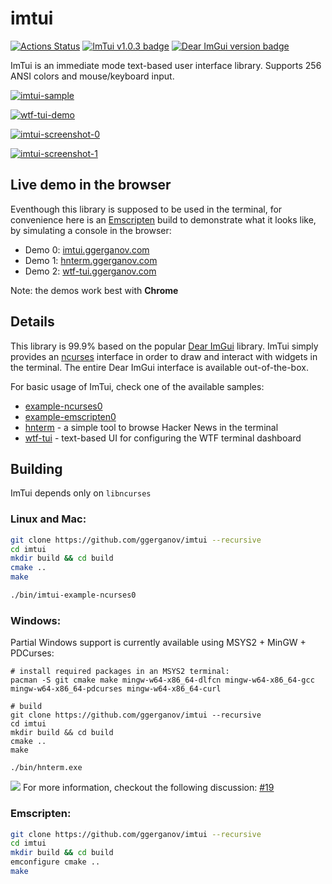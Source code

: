 imtui
=====
[![Actions Status](https://github.com/ggerganov/imtui/workflows/CI/badge.svg)](https://github.com/ggerganov/imtui/actions)
[![ImTui v1.0.3 badge][changelog-badge]][changelog]
[![Dear ImGui version badge][imgui-version-badge]](https://github.com/ocornut/imgui)

ImTui is an immediate mode text-based user interface library. Supports 256 ANSI colors and mouse/keyboard input.

[![imtui-sample](https://media.giphy.com/media/AcKDr9ZyW3RWyNZRg1/giphy.gif)](https://asciinema.org/a/JsUQsJyCchqlsQzm1P0CN4OJU)

[![wtf-tui-demo](https://asciinema.org/a/VUKWZM70PxRCHueyPFXy9smU8.svg)](https://asciinema.org/a/VUKWZM70PxRCHueyPFXy9smU8)

<a href="https://i.imgur.com/4370FJt.png" target="_blank">![imtui-screenshot-0](https://i.imgur.com/4370FJt.png)</a>

<a href="https://i.imgur.com/IQNIIbB.png" target="_blank">![imtui-screenshot-1](https://i.imgur.com/IQNIIbB.png)</a>

## Live demo in the browser

Eventhough this library is supposed to be used in the terminal, for convenience here is an [Emscripten](https://emscripten.org) build to demonstrate what it looks like, by simulating a console in the browser:

- Demo 0: [imtui.ggerganov.com](https://imtui.ggerganov.com/)
- Demo 1: [hnterm.ggerganov.com](https://hnterm.ggerganov.com/)
- Demo 2: [wtf-tui.ggerganov.com](https://wtf-tui.ggerganov.com/)

Note: the demos work best with **Chrome**

## Details

This library is 99.9% based on the popular [Dear ImGui](https://github.com/ocornut/imgui) library. ImTui simply provides an [ncurses](https://en.wikipedia.org/wiki/Ncurses) interface in order to draw and interact with widgets in the terminal. The entire Dear ImGui interface is available out-of-the-box.

For basic usage of ImTui, check one of the available samples:

- [example-ncurses0](https://github.com/ggerganov/imtui/blob/master/examples/ncurses0/main.cpp)
- [example-emscripten0](https://github.com/ggerganov/imtui/blob/master/examples/emscripten0/main.cpp)
- [hnterm](https://github.com/ggerganov/hnterm) - a simple tool to browse Hacker News in the terminal
- [wtf-tui](https://github.com/ggerganov/wtf-tui) - text-based UI for configuring the WTF terminal dashboard

## Building

ImTui depends only on `libncurses`

###  Linux and Mac:

```bash
git clone https://github.com/ggerganov/imtui --recursive
cd imtui
mkdir build && cd build
cmake ..
make

./bin/imtui-example-ncurses0
```

### Windows:

Partial Windows support is currently available using MSYS2 + MinGW + PDCurses:

```
# install required packages in an MSYS2 terminal:
pacman -S git cmake make mingw-w64-x86_64-dlfcn mingw-w64-x86_64-gcc mingw-w64-x86_64-pdcurses mingw-w64-x86_64-curl

# build
git clone https://github.com/ggerganov/imtui --recursive
cd imtui
mkdir build && cd build
cmake ..
make

./bin/hnterm.exe
```
![](https://user-images.githubusercontent.com/1991296/103576542-fa5aef80-4edb-11eb-8340-4bd60a1f9fba.gif)
For more information, checkout the following discussion: [#19](https://github.com/ggerganov/imtui/discussions/19)

### Emscripten:

```bash
git clone https://github.com/ggerganov/imtui --recursive
cd imtui
mkdir build && cd build
emconfigure cmake ..
make
```

[changelog]: ./CHANGELOG.md
[changelog-badge]: https://img.shields.io/badge/changelog-ImTui%20v1.0.3-dummy
[imgui-version-badge]: https://img.shields.io/badge/Powered%20by%20Dear%20ImGui-v1.79-blue.svg
